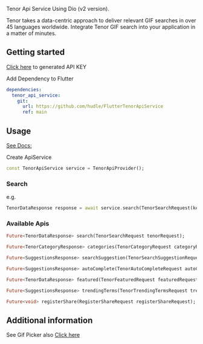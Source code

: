 <!--
This README describes the package. If you publish this package to pub.dev,
this README's contents appear on the landing page for your package.

For information about how to write a good package README, see the guide for
[writing package pages](https://dart.dev/guides/libraries/writing-package-pages).

For general information about developing packages, see the Dart guide for
[creating packages](https://dart.dev/guides/libraries/create-library-packages)
and the Flutter guide for
[developing packages and plugins](https://flutter.dev/developing-packages).
-->

Tenor Api Service Using Dio (v2 version). 

Tenor takes a data-centric approach to deliver relevant GIF searches in over 45 languages worldwide. Integrate Tenor GIF search into your application in a matter of minutes.

## Getting started

[Click here](https://developers.google.com/tenor/guides/quickstart) to generated API KEY

Add Dependency to Flutter
```yaml
dependencies:
  tenor_api_service:
    git:
      url: https://github.com/hudle/FlutterTenorApiService
      ref: main
```

## Usage

[See Docs:](https://developers.google.com/tenor/guides/endpoints)

Create ApiService 
```dart
const TenorApiService service = TenorApiProvider();
```
### Search
e.g.
```dart
TenorDataResponse response = await service.search(TenorSearchRequest(key: key, query: 'meme', limit: 2, mediaFilter: 'gif, tinygif', locale: 'en', clientKey: 'my_app', searchFilter: 'static',));
```

### Available Apis

```dart
Future<TenorDataResponse> search(TenorSearchRequest tenorRequest);

Future<TenorCategoryResponse> categories(TenorCategoryRequest categoryRequest);

Future<SuggestionsResponse> searchSuggestion(TenorSearchSuggestionRequest suggestionRequest);

Future<SuggestionsResponse> autoComplete(TenorAutoCompleteRequest autoCompleteRequest);

Future<TenorDataResponse> featured(TenorFeaturedRequest featuredRequest);

Future<SuggestionsResponse> trendingTerms(TenorTrendingTermsRequest trendingTermsRequest);

Future<void> registerShare(RegisterShareRequest registerShareRequest);
```


## Additional information

See Gif Picker also [Click here](https://github.com/hudle/FlutterTenorApiService)

